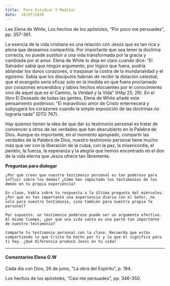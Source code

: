 ```yaml
---
title:  Para Estudiar Y Meditar
date:  10/07/2020
---
```


Lee Elena de White, Los hechos de los apóstoles, “Por poco me persuades”, pp. 357-361.

La esencia de la vida cristiana es una relación con Jesús que es tan rica y plena que deseamos compartirla. Por importante que sea tener la doctrina correcta, no puede sustituir a una vida transformada por la gracia y cambiada por el amor. Elena de White lo deja en claro cuando dice: “El Salvador sabía que ningún argumento, por lógico que fuera, podría ablandar los duros corazones, o traspasar la costra de la mundanalidad y el egoísmo. Sabía que los discípulos habrían de recibir la dotación celestial; que el evangelio sería eficaz solo en la medida en que fuera proclamado por corazones encendidos y labios hechos elocuentes por el conocimiento vivo de aquel que es el Camino, la Verdad y la Vida” (HAp 25, 26). En el libro El Deseado de todas las gentes, Elena de White añade este pensamiento poderoso: “El maravilloso amor de Cristo enternecerá y subyugará los corazones cuando la simple exposición de las doctrinas no lograría nada” (DTG 767).

Hay quienes tienen la idea de que dar su testimonio personal es tratar de convencer a otros de las verdades que han descubierto en la Palabra de Dios. Aunque es importante, en el momento apropiado, compartir las verdades de la Palabra de Dios, nuestro testimonio personal tiene mucho más que ver con la liberación de la culpa, con la paz, la misericordia, el perdón, la fuerza, la esperanza y la alegría que hemos encontrado en el don de la vida eterna que Jesús ofrece tan libremente.

**Preguntas para dialogar**

`¿Por qué crees que nuestro testimonio personal es tan poderoso para influir sobre los demás? ¿Cómo han impactado los testimonios de los demás en tu propia experiencia?`

`En clase, habla sobre tu respuesta a la última pregunta del miércoles. ¿Por qué es tan importante una experiencia diaria con el Señor, no solo para nuestro testimonio, sino también para nuestra propia fe personal?`

`Por supuesto, un testimonio poderoso puede ser un argumento efectivo. Al mismo tiempo, ¿por qué una vida santa es una parte tan importante de nuestro testimonio?`

`Comparte tu testimonio personal con la clase. Recuerda que estás compartiendo lo que Cristo ha hecho por ti y lo que él significa para ti hoy. ¿Qué diferencia produce Jesús en tu vida?`

---

#### Comentarios Elena G.W

Cada día con Dios, 26 de junio, “La obra del Espíritu”, p. 184.

Los hechos de los apóstoles, “Casi me persuades”, pp. 346-350.